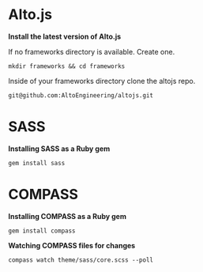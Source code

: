 # Alto.js #

**Install the latest version of Alto.js**

If no frameworks directory is available.  Create one.

    mkdir frameworks && cd frameworks

Inside of your frameworks directory clone the altojs repo.

    git@github.com:AltoEngineering/altojs.git

# SASS #

**Installing SASS as a Ruby gem**

    gem install sass

# COMPASS #

**Installing COMPASS as a Ruby gem**

    gem install compass

**Watching COMPASS files for changes**

    compass watch theme/sass/core.scss --poll
